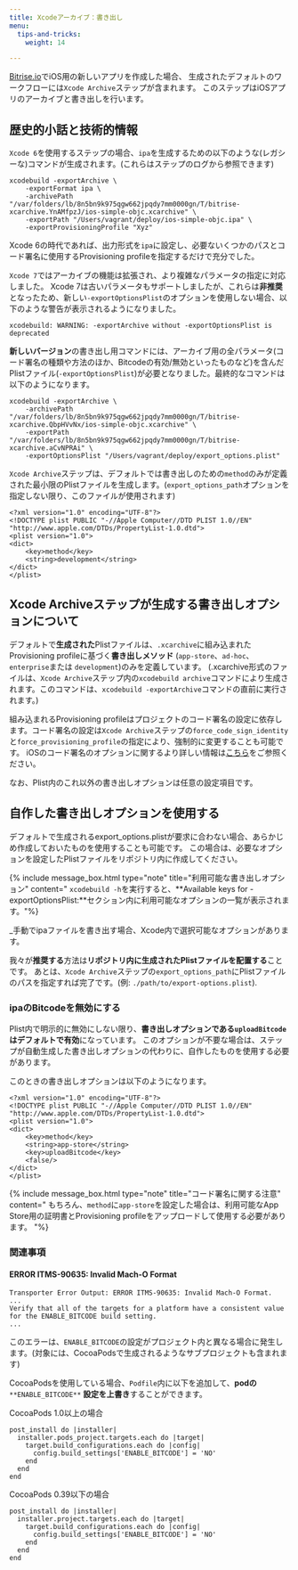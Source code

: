 ```yaml
---
title: Xcodeアーカイブ：書き出し
menu:
  tips-and-tricks:
    weight: 14

---
```

[Bitrise.io](https://www.bitrise.io/)でiOS用の新しいアプリを作成した場合、
生成されたデフォルトのワークフローには`Xcode Archive`ステップが含まれます。
このステップはiOSアプリのアーカイブと書き出しを行います。

## 歴史的小話と技術的情報

`Xcode 6`を使用するステップの場合、`ipa`を生成するための以下のような(レガシーな)コマンドが生成されます。(これらはステップのログから参照できます)

    xcodebuild -exportArchive \
    	-exportFormat ipa \
    	-archivePath "/var/folders/lb/8n5bn9k975qgw662jpqdy7mm0000gn/T/bitrise-xcarchive.YnAMfpzJ/ios-simple-objc.xcarchive" \
    	-exportPath "/Users/vagrant/deploy/ios-simple-objc.ipa" \
    	-exportProvisioningProfile "Xyz"

Xcode 6の時代であれば、出力形式を`ipa`に設定し、必要ないくつかのパスとコード署名に使用するProvisioning profileを指定するだけで充分でした。

`Xcode 7`ではアーカイブの機能は拡張され、より複雑なパラメータの指定に対応しました。
Xcode 7は古いパラメータもサポートしましたが、これらは**非推奨**となったため、新しい`-exportOptionsPlist`のオプションを使用しない場合、以下のような警告が表示されるようになりました。

    xcodebuild: WARNING: -exportArchive without -exportOptionsPlist is deprecated

**新しいバージョン**の書き出し用コマンドには、アーカイブ用の全パラメータ(コード署名の種類や方法のほか、Bitcodeの有効/無効といったものなど)を含んだPlistファイル(`-exportOptionsPlist`)が必要となりました。最終的なコマンドは以下のようになります。

    xcodebuild -exportArchive \
    	-archivePath "/var/folders/lb/8n5bn9k975qgw662jpqdy7mm0000gn/T/bitrise-xcarchive.QbpHVvNx/ios-simple-objc.xcarchive" \
    	-exportPath "/var/folders/lb/8n5bn9k975qgw662jpqdy7mm0000gn/T/bitrise-xcarchive.aCvNPRAi" \
    	-exportOptionsPlist "/Users/vagrant/deploy/export_options.plist"

`Xcode Archive`ステップは、デフォルトでは書き出しのための`method`のみが定義された最小限のPlistファイルを生成します。(`export_options_path`オプションを指定しない限り、このファイルが使用されます)

    <?xml version="1.0" encoding="UTF-8"?>
    <!DOCTYPE plist PUBLIC "-//Apple Computer//DTD PLIST 1.0//EN" "http://www.apple.com/DTDs/PropertyList-1.0.dtd">
    <plist version="1.0">
    <dict>
    	<key>method</key>
    	<string>development</string>
    </dict>
    </plist>

## Xcode Archiveステップが生成する書き出しオプションについて

デフォルトで**生成された**Plistファイルは、`.xcarchive`に組み込まれたProvisioning profileに基づく**書き出しメソッド** (`app-store`、`ad-hoc`、`enterprise`または `development`)のみを定義しています。
(.xcarchive形式のファイルは、`Xcode Archive`ステップ内の`xcodebuild archive`コマンドにより生成されます。このコマンドは、`xcodebuild -exportArchive`コマンドの直前に実行されます。)

組み込まれるProvisioning profileはプロジェクトのコード署名の設定に依存します。コード署名の設定は`Xcode Archive`ステップの`force_code_sign_identity`と`force_provisioning_profile`の指定により、強制的に変更することも可能です。 iOSのコード署名のオプションに関するより詳しい情報は[こちら](/code-signing/ios-code-signing/create-signed-ipa-for-xcode/)をご参照ください。

なお、Plist内のこれ以外の書き出しオプションは任意の設定項目です。

## 自作した書き出しオプションを使用する

デフォルトで生成されるexport_options.plistが要求に合わない場合、あらかじめ作成しておいたものを使用することも可能です。
この場合は、必要なオプションを設定したPlistファイルをリポジトリ内に作成してください。

{% include message_box.html type="note" title="利用可能な書き出しオプション" content="
`xcodebuild -h`を実行すると、**Available keys for -exportOptionsPlist:**セクション内に利用可能なオプションの一覧が表示されます。"%}

_手動でipaファイルを書き出す場合、Xcode内で選択可能なオプションがあります。

我々が**推奨する**方法は**リポジトリ内に生成されたPlistファイルを配置する**ことです。
あとは、`Xcode Archive`ステップの`export_options_path`にPlistファイルのパスを指定すれば完了です。(例: `./path/to/export-options.plist`).

### ipaのBitcodeを無効にする

Plist内で明示的に無効にしない限り、**書き出しオプションである`uploadBitcode`はデフォルトで有効**になっています。
このオプションが不要な場合は、ステップが自動生成した書き出しオプションの代わりに、自作したものを使用する必要があります。

このときの書き出しオプションは以下のようになります。

    <?xml version="1.0" encoding="UTF-8"?>
    <!DOCTYPE plist PUBLIC "-//Apple Computer//DTD PLIST 1.0//EN" "http://www.apple.com/DTDs/PropertyList-1.0.dtd">
    <plist version="1.0">
    <dict>
    	<key>method</key>
    	<string>app-store</string>
    	<key>uploadBitcode</key>
    	<false/>
    </dict>
    </plist>

{% include message_box.html type="note" title="コード署名に関する注意" content="
もちろん、`method`に`app-store`を設定した場合は、利用可能なApp Store用の証明書とProvisioning profileをアップロードして使用する必要があります。
"%}

### 関連事項

#### ERROR ITMS-90635: Invalid Mach-O Format

    Transporter Error Output: ERROR ITMS-90635: Invalid Mach-O Format.
    ...
    Verify that all of the targets for a platform have a consistent value for the ENABLE_BITCODE build setting.
    ...

このエラーは、`ENABLE_BITCODE`の設定がプロジェクト内と異なる場合に発生します。(対象には、CocoaPodsで生成されるようなサブプロジェクトも含まれます)

CocoaPodsを使用している場合、`Podfile`内に以下を追加して、**podの** `**ENABLE_BITCODE**` **設定を上書き**することができます。

CocoaPods 1.0以上の場合

    post_install do |installer|
      installer.pods_project.targets.each do |target|
        target.build_configurations.each do |config|
          config.build_settings['ENABLE_BITCODE'] = 'NO'
        end
      end
    end

CocoaPods 0.39以下の場合

    post_install do |installer|
      installer.project.targets.each do |target|
        target.build_configurations.each do |config|
          config.build_settings['ENABLE_BITCODE'] = 'NO'
        end
      end
    end
